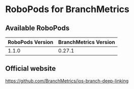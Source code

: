 # RoboPods for BranchMetrics

## Available RoboPods

| RoboPods Version  | BranchMetrics Version |
|-------------------|-----------------------|
| 1.1.0             | 0.27.1                |

## Official website

https://github.com/BranchMetrics/ios-branch-deep-linking
